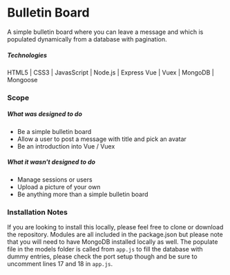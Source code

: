 # Bulletin Board
A simple bulletin board where you can leave a message and which is populated dynamically from a database with pagination.

##### Technologies
HTML5 | CSS3 | JavasScript | Node.js | Express
Vue | Vuex | MongoDB | Mongoose

### Scope
##### What was designed to do
+ Be a simple bulletin board
+ Allow a user to post a message with title and pick an avatar
+ Be an introduction into Vue / Vuex

##### What it wasn't designed to do
- Manage sessions or users
- Upload a picture of your own
- Be anything more than a simple bulletin board

### Installation Notes
If you are looking to install this locally, please feel free to clone or download the repository. Modules are all included in the package.json but please note that you will need to have MongoDB installed locally as well. The populate file in the models folder is called from `app.js` to fill the database with dummy entries, please check the port setup though and be sure to uncomment lines 17 and 18 in `app.js`.
